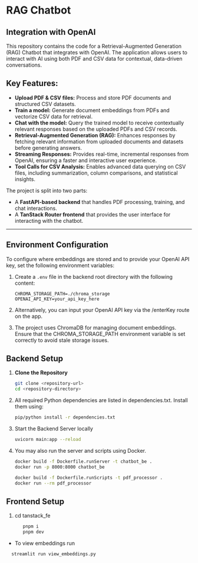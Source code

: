 # RAG Chatbot
## Integration with OpenAI

This repository contains the code for a Retrieval-Augmented Generation (RAG) Chatbot that integrates with OpenAI. The application allows users to interact with AI using both PDF and CSV data for contextual, data-driven conversations.

## Key Features:
- **Upload PDF & CSV files:** Process and store PDF documents and structured CSV datasets.
- **Train a model:** Generate document embeddings from PDFs and vectorize CSV data for retrieval.
- **Chat with the model:** Query the trained model to receive contextually relevant responses based on the uploaded PDFs and CSV records.
- **Retrieval-Augmented Generation (RAG):** Enhances responses by fetching relevant information from uploaded documents and datasets before generating answers.
- **Streaming Responses:** Provides real-time, incremental responses from OpenAI, ensuring a faster and interactive user experience.
- **Tool Calls for CSV Analysis:** Enables advanced data querying on CSV files, including summarization, column comparisons, and statistical insights.

The project is split into two parts:
- A **FastAPI-based backend** that handles PDF processing, training, and chat interactions.
- A **TanStack Router frontend** that provides the user interface for interacting with the chatbot.

---

## Environment Configuration

To configure where embeddings are stored and to provide your OpenAI API key, set the following environment variables:

1. Create a `.env` file in the backend root directory with the following content:
   ```env
   CHROMA_STORAGE_PATH=./chroma_storage
   OPENAI_API_KEY=your_api_key_here

2. Alternatively, you can input your OpenAI API key via the /enterKey route on the app.

3. The project uses ChromaDB for managing document embeddings. Ensure that the CHROMA_STORAGE_PATH environment variable is set correctly to avoid stale storage issues.

## Backend Setup

1. **Clone the Repository**
   ```bash
   git clone <repository-url>
   cd <repository-directory>

2. All required Python dependencies are listed in dependencies.txt. Install them using:
   ```bash
   pip/python install -r dependencies.txt

3. Start the Backend Server locally
     ```bash
     uvicorn main:app --reload

4. You may also run the server and scripts using Docker.
      ```bash
      docker build -f Dockerfile.runServer -t chatbot_be .
      docker run -p 8000:8000 chatbot_be
      
      docker build -f Dockerfile.runScripts -t pdf_processor .
      docker run --rm pdf_processor

## Frontend Setup

1. cd tanstack_fe
   ```bash
      pnpm i 
      pnpm dev


* To view embeddings run
 ```bash
   streamlit run view_embeddings.py
